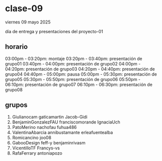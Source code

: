 # clase-09

viernes 09 mayo 2025

día de entrega y presentaciones del proyecto-01

## horario

03:00pm - 03:20pm: montaje
03:20pm - 03:40pm: presentación de grupo01
03:40pm - 04:00pm: presentación de grupo02
04:00pm - 04:20pm: presentación de grupo03
04:20pm - 04:40pm: presentación de grupo04
04:40pm - 05:00pm: pausa
05:00pm - 05:30pm: presentación de grupo05
05:30pm - 05:50pm: presentación de grupo06
05:50pm - 06:10pm: presentación de grupo07
06:10pm - 06:30pm: presentación de grupo08

## grupos

1. Giulianocam gaticamartin Jacob-Gidi
2. BenjaminGonzalezFAU franciscomorande  IgnaciaUch
3. PatoMerino nachofau fuhua486
4. ValentinaAbarcia annibustamante erleafuentealba
5. Romicancino joo08
6. GabooDesign feff-y benjaminrivasm
7. VicentilloTF Francys-vs
8. RafaFerrary antoniapozo  
